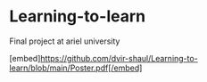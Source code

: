 # Learning-to-learn
Final project at ariel university


[embed]https://github.com/dvir-shaul/Learning-to-learn/blob/main/Poster.pdf[/embed]
